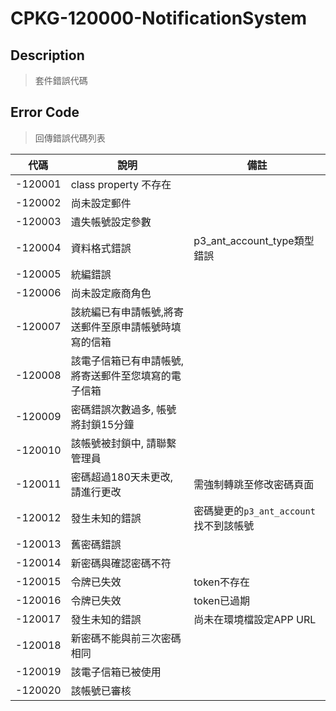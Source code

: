 # CPKG-120000-NotificationSystem

## Description

> 套件錯誤代碼

## Error Code

> 回傳錯誤代碼列表

| 代碼    | 說明                                  | 備註                   |
|--------|---------------------------------------|------------------------|
| -120001 | class property 不存在                  |                        |
| -120002 | 尚未設定郵件              |                        |
| -120003 | 遺失帳號設定參數              |                        |
| -120004 | 資料格式錯誤              | p3_ant_account_type類型錯誤                      |
| -120005 | 統編錯誤              |                       |
| -120006 | 尚未設定廠商角色              |                       |
| -120007 | 該統編已有申請帳號,將寄送郵件至原申請帳號時填寫的信箱              |                       |
| -120008 | 該電子信箱已有申請帳號,將寄送郵件至您填寫的電子信箱              |                       |
| -120009 | 密碼錯誤次數過多, 帳號將封鎖15分鐘              |                       |
| -120010 | 該帳號被封鎖中, 請聯繫管理員              |                       |
| -120011 | 密碼超過180天未更改, 請進行更改              | 需強制轉跳至修改密碼頁面            |
| -120012 | 發生未知的錯誤              | 密碼變更的```p3_ant_account```找不到該帳號            |
| -120013 | 舊密碼錯誤              |           |
| -120014 | 新密碼與確認密碼不符              |           |
| -120015 | 令牌已失效              | token不存在          |
| -120016 | 令牌已失效              | token已過期          |
| -120017 | 發生未知的錯誤              | 尚未在環境檔設定APP URL          |
| -120018 | 新密碼不能與前三次密碼相同              |           |
| -120019 | 該電子信箱已被使用              |           |
| -120020 | 該帳號已審核              |           |
